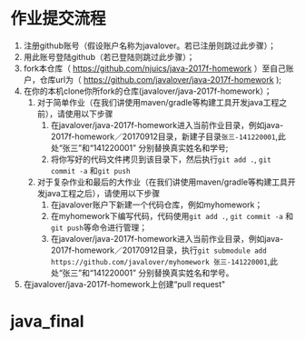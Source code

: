 # 作业提交流程

1. 注册github账号（假设账户名称为javalover。若已注册则跳过此步骤）；
2. 用此账号登陆github（若已登陆则跳过此步骤）；
3. fork本仓库（ https://github.com/njuics/java-2017f-homework ）至自己账户，仓库url为（ https://github.com/javalover/java-2017f-homework );
4. 在你的本机clone你所fork的仓库(javalover/java-2017f-homework）；
	1. 对于简单作业（在我们讲使用maven/gradle等构建工具开发java工程之前），请使用以下步骤
		1. 在javalover/java-2017f-homework进入当前作业目录，例如java-2017f-homework／20170912目录，新建子目录`张三-141220001`,此处“张三”和“141220001” 分别替换真实姓名和学号;
		2. 将你写好的代码文件拷贝到该目录下，然后执行`git add .`, `git commit -a` 和`git push`
	2. 对于复杂作业和最后的大作业（在我们讲使用maven/gradle等构建工具开发java工程之后），请使用以下步骤
		1. 在javalover账户下新建一个代码仓库，例如myhomework；
		2. 在myhomework下编写代码，代码使用`git add .`, `git commit -a` 和`git push`等命令进行管理；
		3. 在javalover/java-2017f-homework进入当前作业目录，例如java-2017f-homework／20170912目录，执行`git submodule add https://github.com/javalover/myhomework 张三-141220001`,此处“张三”和“141220001” 分别替换真实姓名和学号。  
5. 在javalover/java-2017f-homework上创建“pull request"
# java_final
